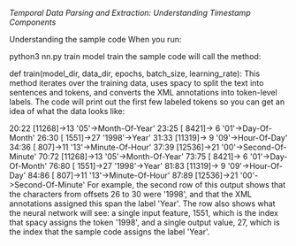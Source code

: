 *Temporal Data Parsing and Extraction: Understanding Timestamp Components*

Understanding the sample code
When you run:

python3 nn.py train model train
the sample code will call the method:

def train(model_dir, data_dir, epochs, batch_size, learning_rate):
This method iterates over the training data, uses spacy to split the text into sentences and tokens, and converts the XML annotations into token-level labels. The code will print out the first few labeled tokens so you can get an idea of what the data looks like:

  20:22    [11268]->13  '05'->Month-Of-Year'
  23:25    [ 8421]-> 6  '01'->Day-Of-Month'
  26:30    [ 1551]->27  '1998'->Year'
  31:33    [11319]-> 9  '09'->Hour-Of-Day'
  34:36    [  807]->11  '13'->Minute-Of-Hour'
  37:39    [12536]->21  '00'->Second-Of-Minute'
  70:72    [11268]->13  '05'->Month-Of-Year'
  73:75    [ 8421]-> 6  '01'->Day-Of-Month'
  76:80    [ 1551]->27  '1998'->Year'
  81:83    [11319]-> 9  '09'->Hour-Of-Day'
  84:86    [  807]->11  '13'->Minute-Of-Hour'
  87:89    [12536]->21  '00'->Second-Of-Minute'
For example, the second row of this output shows that the characters from offsets 26 to 30 were '1998', and that the XML annotations assigned this span the label 'Year'. The row also shows what the neural network will see: a single input feature, 1551, which is the index that spacy assigns the token '1998', and a single output value, 27, which is the index that the sample code assigns the label 'Year'.
